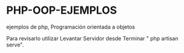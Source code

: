 # PHP-OOP-EJEMPLOS
ejemplos de php, Programación orientada a objetos



Para revisarlo utilizar Levantar Servidor desde Terminar " php artisan serve".


